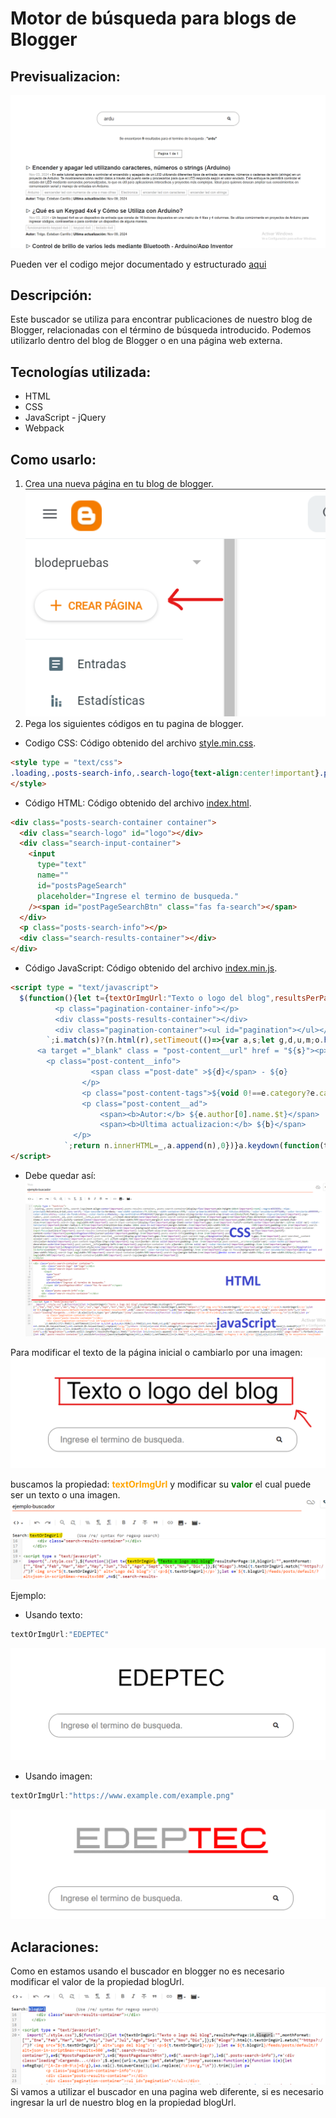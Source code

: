 Motor de búsqueda para blogs de Blogger
=====================================

Previsualizacion:
-----------------

![](./public/preview.png)

Pueden ver el codigo mejor documentado y estructurado [aqui](https://github.com/EstebanCarrilloG/blogger-blog-search-engine/tree/2024-update)

Descripción:
------------

Este buscador se utiliza para encontrar publicaciones de nuestro blog de Blogger, relacionadas con el término de búsqueda introducido. Podemos utilizarlo dentro del blog de Blogger o en una página web externa.

Tecnologías utilizada:
----------------------

*   HTML
*   CSS
*   JavaScript - jQuery
*   Webpack

Como usarlo:
------------

1.  Crea una nueva página en tu blog de blogger. 
![](./public/crear-nueva-pagina.png)
2.  Pega los siguientes códigos en tu pagina de blogger.
* Codigo CSS:
Código obtenido del archivo [style.min.css](./src/style.min.css).
```html
<style type = "text/css">
.loading,.posts-search-info,.search-logo{text-align:center!important}.posts-results-container,.posts-search-container{display:flex!important;min-height:100vh!important}:root{--negro:#393939;--tipo-principal:Helvetica,Arial,sans-serif;--tipo-secundaria:Verdana;--max-width-container:73.125rem;--width-container:95%;--color-primario:#313234;--color-titulos:#313234;--color-secundario:#ff1a00;--color-terciario:#999999;--color-white:white;--color-de-fondo:white;--color-texto-p:#5e5e5e;--bg-navChildren:#fb4834b0}*{margin:0;padding:0;box-sizing:border-box;word-wrap:break-word}body{font-family:var(--tipo-principal)!important}.page-number,.post-content__ad,.post-content__info,a.post-content__url{text-decoration:none!important}.posts-search-container{padding:5rem 0!important;gap:1rem!important;flex-direction:column!important;align-items:center!important;justify-content:center!important}.container{max-width:90%!important;margin:0 auto!important}.search-logo{margin-bottom:3rem!important;width:100%!important;height:max-content;font-size:4rem!important}.search-logo img{width:40%!important}.search-input-container{display:flex!important;align-items:center!important;gap:.2rem!important;justify-content:center!important;border:.125rem solid var(--color-terciario)!important;border-radius:1.875rem!important;transition:box-shadow 180ms ease-in-out!important;margin-bottom:.5rem!important;min-width:50%!important;max-width:90%!important;padding:1rem 2rem!important}.search-input-container input{font-size:1.5rem!important;font-family:inherit!important;background-color:#fff!important;border:none!important;color:var(--color-primario)!important;width:100%!important}.search-input-container input:focus{outline:0!important}.search-results-container{width:100%!important}.loading{font-size:2rem!important}.pagination-container,.pagination-container-info{display:flex!important;justify-content:center!important}span#postPageSearchBtn{cursor:pointer!important;padding:.5rem!important}.posts-search-info{padding:1.8rem 2rem!important}.posts-results-container{flex-direction:column!important;gap:2rem!important}.post-searched__content{display:grid!important;gap:.5rem!important}.post-content-tags,ul#pagination{display:flex!important;gap:.5rem!important}.post-searched__content a{color:var(--color-titulos)!important}a.post-content__url p{font-weight:700!important;font-size:1.7rem!important;line-height:2rem!important;margin-bottom:initial!important}.post-content-tags,.post-date{color:#a3a3a3!important}.post-content-tags{flex-wrap:wrap!important}.tag-text{border:.06rem solid!important;padding:.2rem .5rem!important}a.post-content__url:hover{color:var(--color-texto-p)!important;text-decoration:underline!important}.post-content__info{padding-left:1rem!important}.pagination-container-info p{border:.125rem solid var(--color-terciario)!important;padding:.5rem 1rem!important;margin-bottom:2rem!important}ul#pagination{list-style:none!important;row-gap:1.5rem!important;flex-wrap:wrap!important;margin-top:3rem!important;justify-content:center!important;align-items:center!important}ul#pagination li:before{content:""!important}.page-number{color:#fff!important;background-color:var(--color-terciario)!important;padding:.5rem 1rem!important}.page-li-focus{background:var(--color-secundario)!important}@media screen and (max-width:768px){.search-logo img{width:70%!important}.search-input-container{width:90%!important}.search-logo{margin-bottom:1rem!important}}@media screen and (min-width:768px) and (max-width:1024px){.search-logo img{width:50%!important}.search-input-container{width:80%!important}.search-logo{margin-bottom:2rem!important}}
</style>
```
* Código HTML:
Código obtenido del archivo [index.html](./src/index.html).
```html
<div class="posts-search-container container">
  <div class="search-logo" id="logo"></div>
  <div class="search-input-container">
    <input
      type="text"
      name=""
      id="postsPageSearch"
      placeholder="Ingrese el termino de busqueda."
    /><span id="postPageSearchBtn" class="fas fa-search"></span>
  </div>
  <p class="posts-search-info"></p>
  <div class="search-results-container"></div>
</div>
```
* Código JavaScript:
Código obtenido del archivo [index.min.js](./src/index.min.js).
```html
<script type = "text/javascript">
  $(function(){let t={textOrImgUrl:"Texto o logo del blog",resultsPerPage:10,blogUrl:"",monthFormat:["","Ene","Feb","Mar","Abr","May","Jun","Jul","Ago","Sept","Oct","Nov","Dic",]};$("#logo").html(t.textOrImgUrl.match("^https?://")?`<img src="${t.textOrImgUrl}" alt="Logo del blog">`:`<p>${t.textOrImgUrl}</p>`);let e=`${t.blogUrl}/feeds/posts/default/?alt=json-in-script&max-results=500`,n=$(".search-results-container"),a=$("#postsPageSearch"),s=$("#postPageSearchBtn"),o=$(".search-logo"),l=$(".posts-search-info"),r='<div class="loading">Cargando...</div>';$.ajax({url:e,type:"get",dataType:"jsonp",success:function(e){function i(e){let s=RegExp(/^[A-Za-z0-9\s]+$/g),i=a.val().toLowerCase();(i=i.replace(/\s\s+/g,"\n")).trim();let p=` 
          <p class="pagination-container-info"></p>
          <div class="posts-results-container"></div>
          <div class="pagination-container"><ul id="pagination"></ul></div>
        `;i.match(s)?(n.html(r),setTimeout(()=>{var a,s;let g,d,u,m;o.hide(),n.html(p),a=e.feed,s=i,g=$(".pagination-container-info"),d=$("#pagination"),u=[],(m=a.entry.filter(t=>{let e=t.title.$t.toLowerCase(),n=t.content.$t.toLowerCase().replace(/\n/g,"");return -1!==(u=(u=void 0!==t.category?t.category.map(t=>t.term.toString()):["No tags found"]).toString().toLowerCase()).indexOf(s)?u:-1!==e.indexOf(s)?e:-1!==n.indexOf(s)?n:void 0})).length?(l.html(`Se encontaron <b id = "nResultados">${m.length}</b> resultados para el termino de busqueda : <b>"${s}"</b>`),function e(n){let a=$(".pagination-container-info"),s=$("#pagination"),o=Math.ceil(n.length/t.resultsPerPage);s.html("");for(let l=1;l<=o;l++)s.append('<li ><a href = "#" class = "page-number">'+l+"</a></li>");document.querySelectorAll(".page-number").forEach((t,e)=>{let a=$(".posts-results-container");t.onclick=function(){mostrarNumDePaginas(e+1),a.html(r),setTimeout(()=>{a.html(""),c(n,e+1)},1e3)}});a.html(`<p>Pagina 1 de ${o}</p>`)}(m),c(m,1)):(l.html(`No Se encontaron resultados para el termino de busqueda : <b>"${s}"</b>`),g.html(""),d.html(""))},1e3)):(l.text("Error, No se admiten caracteres especiales como terminos de busqueda."),o.show(),n.html(""))}function c(e,n){let a=$(".posts-results-container"),s="",o="";e=e.slice((n-1)*t.resultsPerPage,n*t.resultsPerPage),$(".page-number").removeClass("page-li-focus");let l=$(".page-number")[n-1];$("#pagination li").find(l).addClass("page-li-focus"),e.map(e=>{let n=document.createElement("div");n.classList.add("post-searched__content");let l=$("<div>").html(e.content.$t);o=l.find("p.blog-post-description").text()?l.find("p.blog-post-description").text():"Descripcion del post";for(let r=0;r<e.link.length;r++)if("alternate"==e.link[r].rel){s=e.link[r].href;break}let i=e.published.$t,c=i.substring(0,4),p=i.substring(5,7),g=i.substring(8,10),d=t.monthFormat[parseInt(p,10)]+" "+g+", "+c,u=e.updated.$t,m=u.substring(0,4),h=u.substring(5,7),f=u.substring(8,10),b=t.monthFormat[parseInt(h,10)]+" "+f+", "+m,_=`
      <a target ="_blank" class = "post-content__url" href = "${s}"><p>${e.title.$t}</p></a>
        <p class="post-content__info">
                  <span class ="post-date" >${d}</span> - ${o}
                </p>
                <p class="post-content-tags">${void 0!==e.category?e.category.map(t=>`<span class= "tag-text">${t.term}</span>`).join(""):'<span class= "tag-text">No tags found</span>'}</p>
                <p class="post-content__ad">
                    <span><b>Autor:</b> ${e.author[0].name.$t}</span> |
                    <span><b>Ultima actualizacion:</b> ${b}</span>
              </p>
            `;return n.innerHTML=_,a.append(n),0})}a.keydown(function(t){13===t.keyCode&&i(e)}),s.click(function(){i(e)})},complete:function(){console.log("Done")}})});
</script>  
```
* Debe quedar así:
![image](./public/orden-del-codigo.png)

Para modificar el texto de la página inicial o cambiarlo por una imagen:
![image](./public/modificar-texto-img.png) 

 buscamos la propiedad: <span style="color:orange; font-weight:bold">textOrImgUrl</span> y modificar su <span style="color:green; font-weight:bold">valor</span> el cual puede ser un texto o una imagen.
![imagen](./public/text-or-img.png)

Ejemplo:
* Usando texto:
```javascript	
textOrImgUrl:"EDEPTEC"
```
![imagen](./public/with-text-example.png)
* Usando imagen:
```javascript
textOrImgUrl:"https://www.example.com/example.png"
```
![imagen](./public/with-image-example.png)

Aclaraciones:
----------------------
Como en estamos usando el buscador en blogger no es necesario modificar el valor de la propiedad blogUrl. 
![imagen](./public/blogUrl-not-modified.png)
Si vamos a utilizar el buscador en una pagina web diferente, si es necesario ingresar la url de nuestro blog en la propiedad blogUrl.


